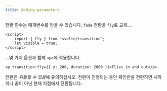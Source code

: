 ```yaml
---
title: Adding parameters
---
```


전환 함수는 매개변수를 받을 수 있습니다. `fade` 전환을 `fly`로 교체...

```svelte
<script>
	import { fly } from 'svelte/transition';
	let visible = true;
</script>
```

...몇 가지 옵션과 함께 `<p>`에 적용합니다.

```svelte
<p transition:fly={{ y: 200, duration: 2000 }}>Flies in and out</p>
```

전환은 *되돌릴 수 있음*에 유의하십시오. 전환이 진행되는 동안 확인란을 전환하면 시작이나 끝이 아닌 현재 지점에서 전환됩니다.
